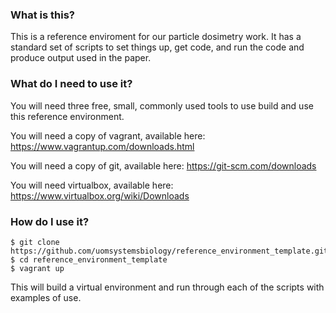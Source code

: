 ### What is this? 
This is a reference enviroment for our particle dosimetry work. It has a standard set of scripts to set things up, get code, and run the code and produce output used in the paper.  

### What do I need to use it?
You will need three free, small, commonly used tools to use build and use this reference environment.

You will need a copy of vagrant, available here: https://www.vagrantup.com/downloads.html

You will need a copy of git, available here: https://git-scm.com/downloads

You will need virtualbox, available here: https://www.virtualbox.org/wiki/Downloads


### How do I use it?

```
$ git clone https://github.com/uomsystemsbiology/reference_environment_template.git
$ cd reference_environment_template
$ vagrant up
```
This will build a virtual environment and run through each of the scripts with examples
of use.  
